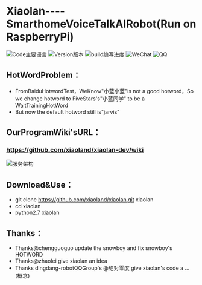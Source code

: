 # Xiaolan----SmarthomeVoiceTalkAIRobot(Run on RaspberryPi)
![Code主要语言](https://img.shields.io/badge/main_code-python-blue.svg)
![Version版本](https://img.shields.io/badge/last_version-V2.0-green.svg)
![build编写进度](https://img.shields.io/badge/first_ver-37%25-brightgreen.svg)
![WeChat](https://img.shields.io/badge/WeChat-18680171381-orange.svg)
![QQ](https://img.shields.io/badge/QQ-1481605673-yellow.svg)


## HotWordProblem：
- FromBaiduHotwordTest，WeKnow"小蓝小蓝"is not a good hotword，So we change hotword to FiveStars's"小蓝同学" to be a WaitTrainingHotWord
- But now the default hotword still is"jarvis"

## OurProgramWiki'sURL：
### https://github.com/xiaoland/xiaolan-dev/wiki
![服务架构](https://github.com/xiaoland/xiaolan/blob/master/%E5%B0%8F%E8%93%9D%E6%80%9D%E7%BB%B4%E5%AF%BC%E5%9B%BE2.PNG)

## Download&Use：
- git clone https://github.com/xiaoland/xiaolan.git xiaolan
- cd xiaolan
- python2.7 xiaolan

## Thanks：
- Thanks@chengguoguo update the snowboy and fix snowboy's HOTWORD
- Thanks@zhaolei give xiaolan an idea
- Thanks dingdang-robotQQGroup's @绝对零度 give xiaolan's code a ...(概念)

